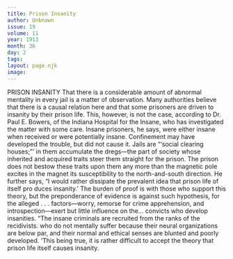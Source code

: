 ```yaml
---
title: Prison Insanity
author: Unknown
issue: 19
volume: 11
year: 1913
month: 36
day: 2
tags:
layout: page.njk
image:
---
```

PRISON INSANITY    That there is a considerable amount of abnormal mentality in every jail is a matter of observation. Many authorities believe that there is a causal relation here and that some prisoners are driven to insanity by their prison life. This, however, is not the case, according to Dr. Paul E. Bowers, of the Indiana Hospital for the Insane, who has investigated the matter with some care.    Insane prisoners, he says, were either insane when received or were potentially insane. Confinement may have developed the trouble, but did not cause it. Jails are “‘social clearing houses;”’ in them accumulate the dregs—the part of society whose inherited and acquired traits steer them straight for the prison. The prison does not bestow these traits upon them any more than the magnetic pole excites in the magnet its susceptibility to the north-and-south direction.    He further says, “I would rather dissipate the prevalent idea that prison life of itself pro duces insanity.’ The burden of proof is with those who support this theory, but the preponderance of evidence is against such hypothesis, for the alleged . . . factors—worry, remorse for crime apprehension, and introspection—exert but little influence on the... convicts who develop insanities.    “The insane criminals are recruited from the ranks of the recidivists. who do not mentally suffer because their neural organizations are below par, and their normal and ethical senses are blunted and poorly developed.    ‘This being true, it is rather difficult to accept the theory that prison life itself causes insanity. 


